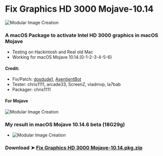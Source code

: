 # Fix Graphics HD 3000 Mojave-10.14

![Modular Image Creation](https://i25.servimg.com/u/f25/18/50/18/69/68747422.png)

### A macOS Package to activate Intel HD 3000 graphics in macOS Mojave
- Testing on Hackintosh and Real old Mac
- Working for macOS Mojave 10.14.(0-1-2-3-4-5-6)

#### Credit: 
- Fix/Patch: [dosdude1](https://forums.macrumors.com/members/dosdude1.669685/), [AsentientBot](https://forums.macrumors.com/members/asentientbot.1135186/)
- Tester: chris1111, arcade33, ScreenZ, vladmvp, la7bab
- Packager: chris1111

#### For Mojave
![Modular Image Creation](https://i25.servimg.com/u/f25/18/50/18/69/webp_n17.gif)




### My result in macOS Mojave 10.14.6 beta (18G29g)
- ![Modular Image Creation](https://i.servimg.com/u/f25/18/50/18/69/scree126.png)

### Download ➤ [Fix Graphics HD 3000 Mojave-10.14.pkg.zip](https://github.com/chris1111/Fix-Graphics-HD-3000-Mojave-10.14/releases/tag/V1)
